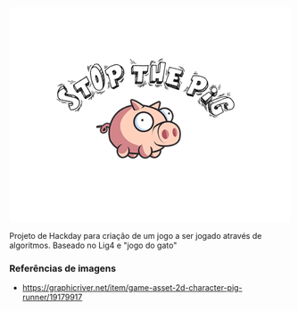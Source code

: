 <p align="center">

![Logo do Projeto com os dizeres Stop the Pig](./logo.png)

</p>

Projeto de Hackday para criação de um jogo a ser jogado através de algoritmos. Baseado no Lig4 e "jogo do gato"


### Referências de imagens

- https://graphicriver.net/item/game-asset-2d-character-pig-runner/19179917
